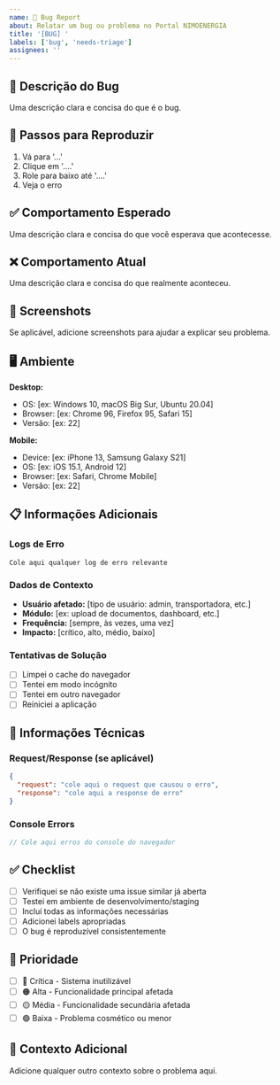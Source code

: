 ```yaml
---
name: 🐛 Bug Report
about: Relatar um bug ou problema no Portal NIMOENERGIA
title: '[BUG] '
labels: ['bug', 'needs-triage']
assignees: ''
---
```


## 🐛 Descrição do Bug

Uma descrição clara e concisa do que é o bug.

## 🔄 Passos para Reproduzir

1. Vá para '...'
2. Clique em '....'
3. Role para baixo até '....'
4. Veja o erro

## ✅ Comportamento Esperado

Uma descrição clara e concisa do que você esperava que acontecesse.

## ❌ Comportamento Atual

Uma descrição clara e concisa do que realmente aconteceu.

## 📸 Screenshots

Se aplicável, adicione screenshots para ajudar a explicar seu problema.

## 🖥️ Ambiente

**Desktop:**
- OS: [ex: Windows 10, macOS Big Sur, Ubuntu 20.04]
- Browser: [ex: Chrome 96, Firefox 95, Safari 15]
- Versão: [ex: 22]

**Mobile:**
- Device: [ex: iPhone 13, Samsung Galaxy S21]
- OS: [ex: iOS 15.1, Android 12]
- Browser: [ex: Safari, Chrome Mobile]
- Versão: [ex: 22]

## 📋 Informações Adicionais

### Logs de Erro
```
Cole aqui qualquer log de erro relevante
```

### Dados de Contexto
- **Usuário afetado:** [tipo de usuário: admin, transportadora, etc.]
- **Módulo:** [ex: upload de documentos, dashboard, etc.]
- **Frequência:** [sempre, às vezes, uma vez]
- **Impacto:** [crítico, alto, médio, baixo]

### Tentativas de Solução
- [ ] Limpei o cache do navegador
- [ ] Tentei em modo incógnito
- [ ] Tentei em outro navegador
- [ ] Reiniciei a aplicação

## 🔗 Informações Técnicas

### Request/Response (se aplicável)
```json
{
  "request": "cole aqui o request que causou o erro",
  "response": "cole aqui a response de erro"
}
```

### Console Errors
```javascript
// Cole aqui erros do console do navegador
```

## ✅ Checklist

- [ ] Verifiquei se não existe uma issue similar já aberta
- [ ] Testei em ambiente de desenvolvimento/staging
- [ ] Incluí todas as informações necessárias
- [ ] Adicionei labels apropriadas
- [ ] O bug é reproduzível consistentemente

## 🎯 Prioridade

- [ ] 🔴 Crítica - Sistema inutilizável
- [ ] 🟠 Alta - Funcionalidade principal afetada
- [ ] 🟡 Média - Funcionalidade secundária afetada
- [ ] 🟢 Baixa - Problema cosmético ou menor

## 📝 Contexto Adicional

Adicione qualquer outro contexto sobre o problema aqui.

